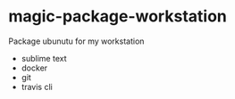 # magic-package-workstation
 Package ubunutu for my workstation

 * sublime text
 * docker
 * git
 * travis cli


